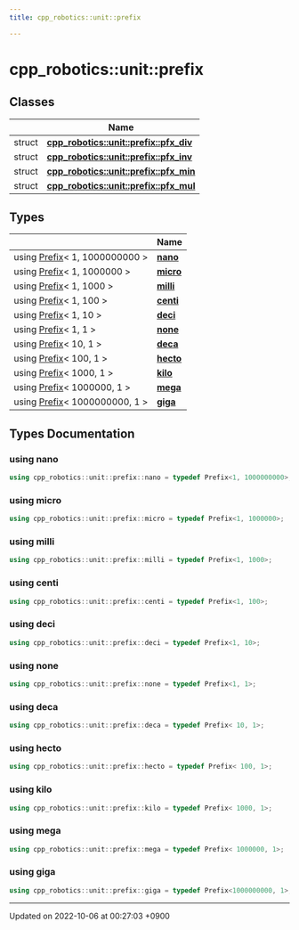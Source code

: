 ```yaml
---
title: cpp_robotics::unit::prefix

---
```


# cpp_robotics::unit::prefix



## Classes

|                | Name           |
| -------------- | -------------- |
| struct | **[cpp_robotics::unit::prefix::pfx_div](/cpp_robotics/doxybook/Classes/structcpp__robotics_1_1unit_1_1prefix_1_1pfx__div/)**  |
| struct | **[cpp_robotics::unit::prefix::pfx_inv](/cpp_robotics/doxybook/Classes/structcpp__robotics_1_1unit_1_1prefix_1_1pfx__inv/)**  |
| struct | **[cpp_robotics::unit::prefix::pfx_min](/cpp_robotics/doxybook/Classes/structcpp__robotics_1_1unit_1_1prefix_1_1pfx__min/)**  |
| struct | **[cpp_robotics::unit::prefix::pfx_mul](/cpp_robotics/doxybook/Classes/structcpp__robotics_1_1unit_1_1prefix_1_1pfx__mul/)**  |

## Types

|                | Name           |
| -------------- | -------------- |
| using [Prefix](/cpp_robotics/doxybook/Classes/structcpp__robotics_1_1unit_1_1Prefix/)< 1, 1000000000 > | **[nano](/cpp_robotics/doxybook/Namespaces/namespacecpp__robotics_1_1unit_1_1prefix/#using-nano)**  |
| using [Prefix](/cpp_robotics/doxybook/Classes/structcpp__robotics_1_1unit_1_1Prefix/)< 1, 1000000 > | **[micro](/cpp_robotics/doxybook/Namespaces/namespacecpp__robotics_1_1unit_1_1prefix/#using-micro)**  |
| using [Prefix](/cpp_robotics/doxybook/Classes/structcpp__robotics_1_1unit_1_1Prefix/)< 1, 1000 > | **[milli](/cpp_robotics/doxybook/Namespaces/namespacecpp__robotics_1_1unit_1_1prefix/#using-milli)**  |
| using [Prefix](/cpp_robotics/doxybook/Classes/structcpp__robotics_1_1unit_1_1Prefix/)< 1, 100 > | **[centi](/cpp_robotics/doxybook/Namespaces/namespacecpp__robotics_1_1unit_1_1prefix/#using-centi)**  |
| using [Prefix](/cpp_robotics/doxybook/Classes/structcpp__robotics_1_1unit_1_1Prefix/)< 1, 10 > | **[deci](/cpp_robotics/doxybook/Namespaces/namespacecpp__robotics_1_1unit_1_1prefix/#using-deci)**  |
| using [Prefix](/cpp_robotics/doxybook/Classes/structcpp__robotics_1_1unit_1_1Prefix/)< 1, 1 > | **[none](/cpp_robotics/doxybook/Namespaces/namespacecpp__robotics_1_1unit_1_1prefix/#using-none)**  |
| using [Prefix](/cpp_robotics/doxybook/Classes/structcpp__robotics_1_1unit_1_1Prefix/)< 10, 1 > | **[deca](/cpp_robotics/doxybook/Namespaces/namespacecpp__robotics_1_1unit_1_1prefix/#using-deca)**  |
| using [Prefix](/cpp_robotics/doxybook/Classes/structcpp__robotics_1_1unit_1_1Prefix/)< 100, 1 > | **[hecto](/cpp_robotics/doxybook/Namespaces/namespacecpp__robotics_1_1unit_1_1prefix/#using-hecto)**  |
| using [Prefix](/cpp_robotics/doxybook/Classes/structcpp__robotics_1_1unit_1_1Prefix/)< 1000, 1 > | **[kilo](/cpp_robotics/doxybook/Namespaces/namespacecpp__robotics_1_1unit_1_1prefix/#using-kilo)**  |
| using [Prefix](/cpp_robotics/doxybook/Classes/structcpp__robotics_1_1unit_1_1Prefix/)< 1000000, 1 > | **[mega](/cpp_robotics/doxybook/Namespaces/namespacecpp__robotics_1_1unit_1_1prefix/#using-mega)**  |
| using [Prefix](/cpp_robotics/doxybook/Classes/structcpp__robotics_1_1unit_1_1Prefix/)< 1000000000, 1 > | **[giga](/cpp_robotics/doxybook/Namespaces/namespacecpp__robotics_1_1unit_1_1prefix/#using-giga)**  |

## Types Documentation

### using nano

```cpp
using cpp_robotics::unit::prefix::nano = typedef Prefix<1, 1000000000>;
```


### using micro

```cpp
using cpp_robotics::unit::prefix::micro = typedef Prefix<1, 1000000>;
```


### using milli

```cpp
using cpp_robotics::unit::prefix::milli = typedef Prefix<1, 1000>;
```


### using centi

```cpp
using cpp_robotics::unit::prefix::centi = typedef Prefix<1, 100>;
```


### using deci

```cpp
using cpp_robotics::unit::prefix::deci = typedef Prefix<1, 10>;
```


### using none

```cpp
using cpp_robotics::unit::prefix::none = typedef Prefix<1, 1>;
```


### using deca

```cpp
using cpp_robotics::unit::prefix::deca = typedef Prefix< 10, 1>;
```


### using hecto

```cpp
using cpp_robotics::unit::prefix::hecto = typedef Prefix< 100, 1>;
```


### using kilo

```cpp
using cpp_robotics::unit::prefix::kilo = typedef Prefix< 1000, 1>;
```


### using mega

```cpp
using cpp_robotics::unit::prefix::mega = typedef Prefix< 1000000, 1>;
```


### using giga

```cpp
using cpp_robotics::unit::prefix::giga = typedef Prefix<1000000000, 1>;
```







-------------------------------

Updated on 2022-10-06 at 00:27:03 +0900